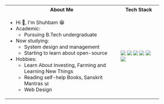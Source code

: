 <!--### Hey Here Shubham 👋 -->
<table>
<tr>
 <th>
 About Me
 </th>
<th>
Tech Stack
</th>
  <!--<th>
    Backed People On
  </th>
-->
</tr>

<tr>
 <td width="70%">
   <ul>
     <li> Hi 👋, I'm Shuhbam 😁 </li>
     <li> Academic:
       <ul>
     <li>Pursuing B.Tech undergraduate </li>
       </ul>
   </li>
     <li> Now studying:   
        <ul> 
          <li> System design and management </li>   
          <li> Starting to learn about open-source </li>            
        </ul>          
     </li>  
     <li> Hobbies:
        <ul> 
          <li> Learn About Investing, Farming and Learning New Things</li>
          <li> Reading self-help Books, Sanskrit Mantras 🕉️</li>
          <li> Web Design </li>
        </ul>
     </li>  
   </ul> 
</td>
<td width="25%">  
     <img src="https://img.shields.io/badge/-GitHub-181717.svg?logo=github&style=flat">
    <img src="https://img.shields.io/badge/Javascript-276DC3.svg?logo=javascript&style=flat">
    <img src="https://img.shields.io/badge/-CSS3-1572B6.svg?logo=css3&style=flat">
    <img src="https://img.shields.io/badge/-HTML5-333.svg?logo=html5&style=flat">
    <img src="https://img.shields.io/badge/-Bootstrap-563D7C.svg?logo=bootstrap&style=flat">
    <img src="https://img.shields.io/badge/-Visual%20Studio%20Code-007ACC.svg?logo=visual-studio-code&style=flat">
  </td>
 
</tr>
</table>

<!--
**07jhashubham/07jhashubham** is a ✨ _special_ ✨ repository because its `README.md` (this file) appears on your GitHub profile.

Here are some ideas to get you started:

- 🔭 I’m currently working on ...
- 🌱 I’m currently learning ...
- 👯 I’m looking to collaborate on ...
- 🤔 I’m looking for help with ...
- 💬 Ask me about ...
- 📫 How to reach me: ...
- 😄 Pronouns: ...
- ⚡ Fun fact: ...
-->
